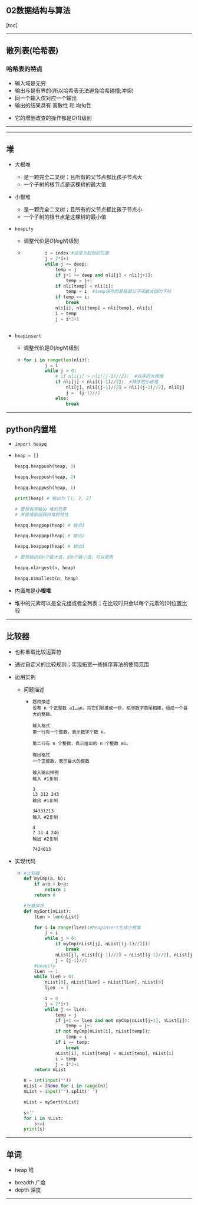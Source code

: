 ## 02数据结构与算法

[toc]

---

## 散列表(哈希表)

### 哈希表的特点

-   输入域是无穷
-   输出与是有界的(所以哈希表无法避免哈希碰撞;冲突)
-   同一个输入仅对应一个输出
-   输出的结果具有 离散性 和 均匀性

*   它的增删改查的操作都是$O(1)$级别





---



---

## 堆

*   大根堆
    *   是一颗完全二叉树；且所有的父节点都比孩子节点大
    *   一个子树的根节点是这棵树的最大值
*   小根堆
    *   是一颗完全二叉树；且所有的父节点都比孩子节点小
    *   一个子树的根节点是这棵树的最小值

*   `heapify`

    *   调整代价是$O(logN)$级别

    *   ```python
        		i = index #这里为起始的位置
                j = 2*i+1
                while j <= deep:
                    temp = j 
                    if j+1 <= deep and nli[j] < nli[j+1]:
                        temp = j+1
                    if nli[temp] < nli[i]:
                        temp = i  #temp保存的是局部父子间最大值的下标
                    if temp == i:
                        break
                    nli[i], nli[temp] = nli[temp], nli[i]
                    i = temp
                    j = i*2+1
       ```

*   `heapinsert`

    *   调整代价是$O(logN)$级别

    *   ```python
        for i in range(len(nli)):
                j = i 
                while j > 0:
                    # if nli[j] > nli[(j-1)//2]:  #升序的大根堆
                    if nli[j] < nli[(j-1)//2]:  #降序的小根堆
                        nli[j], nli[(j-1)//2] = nli[(j-1)//2], nli[j]
                        j =  (j-1)//2
                    else:
                        break
        ```

---

## python内置堆

-   `import heapq`

-   ```python
    heap = []
    
    heapq.heappush(heap, 3)
    
    heapq.heappush(heap, 2)
    
    heapq.heappush(heap, 1)
    
    print(heap) # 输出为 [1, 3, 2]
    
    # 要想有序输出 堆的元素
    # 并使堆依旧保持堆的特性
    
    heapq.heappop(heap) # 输出1
    
    heapq.heappop(heap) # 输出2
    
    heapq.heappop(heap) # 输出3
    
    # 要想输出前n个最大值，前n个最小值，可以使用
    
    heapq.nlargest(n, heap)
    
    heapq.nsmallest(n, heap)
    ```

-   内置堆是**小根堆**

-   堆中的元素可以是全元组或者全列表；在比较时只会以每个元素的[0]位置比较

---

## 比较器

*   也称重载比较运算符

*   通过自定义的比较规则；实现拓宽一些排序算法的使用范围

*   运用实例

    *   问题描述

        *   ```
            题目描述
            设有 n 个正整数 a1…an，将它们联接成一排，相邻数字首尾相接，组成一个最大的整数。
            
            输入格式
            第一行有一个整数，表示数字个数 n。
            
            第二行有 n 个整数，表示给出的 n 个整数 ai。
            
            输出格式
            一个正整数，表示最大的整数
            
            输入输出样例
            输入 #1复制
            
            3
            13 312 343
            输出 #1复制
            
            34331213
            输入 #2复制
            
            4
            7 13 4 246
            输出 #2复制
            
            7424613
            ```

*   实现代码

    *   ```python
        #比较器
        def myCmp(a, b):
            if a+b > b+a:
                return 1
            return 0
        
        #任意排序
        def mySort(nList):
            lLen = len(nList)
        
            for i in range(lLen):#heapInsert生成小根堆
                j = i 
                while j > 0:
                    if myCmp(nList[j], nList[(j-1)//2]):
                        break
                    nList[j], nList[(j-1)//2] = nList[(j-1)//2], nList[j]
                    j = (j-1)//2
            #heapify
            lLen -= 1
            while lLen > 0:
                nList[0], nList[lLen] = nList[lLen], nList[0]
                lLen -= 1
        
                i = 0
                j = 2*i+1
                while j <= lLen:
                    temp = j
                    if j+1 <= lLen and not myCmp(nList[j+1], nList[j]):
                        temp = j+1
                    if not myCmp(nList[i], nList[temp]):
                        temp = i
                    if i == temp:
                        break
                    nList[i], nList[temp] = nList[temp], nList[i]
                    i = temp
                    j = i*2+1
            return nList
        
        n = int(input(""))
        nList = [None for i in range(n)]
        nList = input("").split(' ')
        
        nList = mySort(nList)
        
        s=''
        for i in nList:
            s+=i
        print(s)
        ```










---

## 单词

-   heap  堆

*   breadth  广度
*   depth  深度

































---

